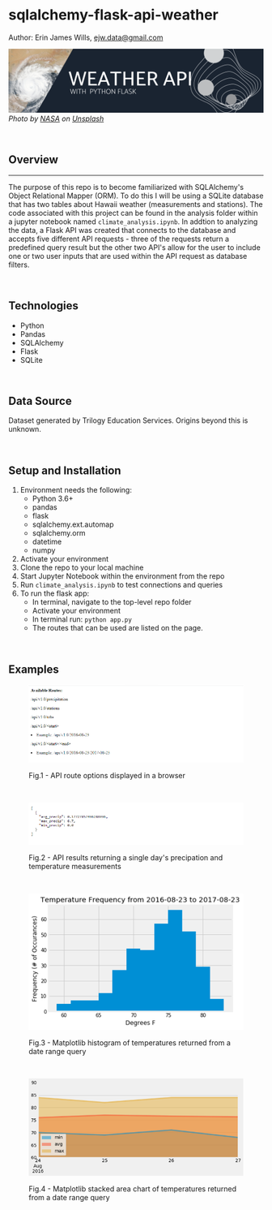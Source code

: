 # sqlalchemy-flask-api-weather  

Author:  Erin James Wills, ejw.data@gmail.com 

![Weather API](./images/weather-api.png)
<cite>Photo by [NASA](https://unsplash.com/@nasa?utm_source=unsplash&utm_medium=referral&utm_content=creditCopyText) on [Unsplash](https://unsplash.com/s/photos/weather?utm_source=unsplash&utm_medium=referral&utm_content=creditCopyText)</cite>  

<br>

## Overview  
<hr>

The purpose of this repo is to become familiarized with SQLAlchemy's Object Relational Mapper (ORM).  To do this I will be using a SQLite database that has two tables about Hawaii weather (measurements and stations).  The code associated with this project can be found in the analysis folder within a jupyter notebook named `climate_analysis.ipynb`. In addtion to analyzing the data, a Flask API was created that connects to the database and accepts five different API requests - three of the requests return a predefined query result but the other two API's allow for the user to include one or two user inputs that are used within the API request as database filters.   

<br>

## Technologies
* Python
* Pandas
* SQLAlchemy
* Flask
* SQLite

<br>

## Data Source
Dataset generated by Trilogy Education Services. Origins beyond this is unknown. 

<br>

## Setup and Installation  
1. Environment needs the following:  
    * Python 3.6+
    * pandas
    * flask
    * sqlalchemy.ext.automap
    * sqlalchemy.orm
    * datetime
    * numpy
1. Activate your environment
1. Clone the repo to your local machine
1. Start Jupyter Notebook within the environment from the repo
1. Run `climate_analysis.ipynb` to test connections and queries
1. To run the flask app:
    *  In terminal, navigate to the top-level repo folder
    *  Activate your environment
    *  In terminal run:  `python app.py`
    *  The routes that can be used are listed on the page.

<br>

## Examples  

<figure>

![API Routes](./images/api-options.png)
<figcaption>Fig.1 - API route options displayed in a browser</figcaption>
</figure>

<br>

<figure>

![API Results](./images/api-results.png)
<figcaption>Fig.2 - API results returning a single day's precipation and temperature measurements</figcaption>
</figure>  

<br>

<figure>

![Analysis Histogram](./images/temperature-output-histogram.png)
<figcaption>Fig.3 - Matplotlib histogram of temperatures returned from a date range query</figcaption>
</figure>  

<br>

<figure>

![Analysis Stacked Area Plot](./images/temperature-output-stacked-area-plot.png)
<figcaption>Fig.4 - Matplotlib stacked area chart of temperatures returned from a date range query</figcaption>
</figure>  

<br>